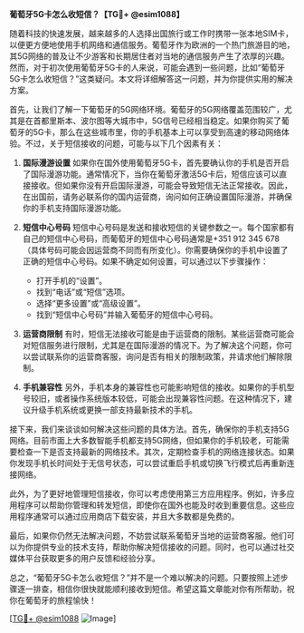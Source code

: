 **葡萄牙5G卡怎么收短信？【TG💪+ @esim1088】**

随着科技的快速发展，越来越多的人选择出国旅行或工作时携带一张本地SIM卡，以便更方便地使用手机网络和通信服务。葡萄牙作为欧洲的一个热门旅游目的地，其5G网络的普及让不少游客和长期居住者对当地的通信服务产生了浓厚的兴趣。然而，对于初次使用葡萄牙5G卡的人来说，可能会遇到一些问题，比如“葡萄牙5G卡怎么收短信？”这类疑问。本文将详细解答这一问题，并为你提供实用的解决方案。

首先，让我们了解一下葡萄牙的5G网络环境。葡萄牙的5G网络覆盖范围较广，尤其是在首都里斯本、波尔图等大城市中，5G信号已经相当稳定。如果你购买了葡萄牙的5G卡，那么在这些城市里，你的手机基本上可以享受到高速的移动网络体验。不过，关于短信接收的问题，可能与以下几个因素有关：

1. **国际漫游设置**
   如果你在国外使用葡萄牙5G卡，首先要确认你的手机是否开启了国际漫游功能。通常情况下，当你在葡萄牙激活5G卡后，短信应该可以直接接收。但如果你没有开启国际漫游，可能会导致短信无法正常接收。因此，在出国前，请务必联系你的国内运营商，询问如何正确设置国际漫游，并确保你的手机支持国际漫游功能。

2. **短信中心号码**
   短信中心号码是发送和接收短信的关键参数之一。每个国家都有自己的短信中心号码，而葡萄牙的短信中心号码通常是+351 912 345 678（具体号码可能会因运营商不同而有所变化）。你需要确保你的手机中设置了正确的短信中心号码。如果不确定如何设置，可以通过以下步骤操作：
   - 打开手机的“设置”。
   - 找到“电话”或“短信”选项。
   - 选择“更多设置”或“高级设置”。
   - 找到“短信中心号码”并输入葡萄牙的短信中心号码。

3. **运营商限制**
   有时，短信无法接收可能是由于运营商的限制。某些运营商可能会对短信服务进行限制，尤其是在国际漫游的情况下。为了解决这个问题，你可以尝试联系你的运营商客服，询问是否有相关的限制政策，并请求他们解除限制。

4. **手机兼容性**
   另外，手机本身的兼容性也可能影响短信的接收。如果你的手机型号较旧，或者操作系统版本较低，可能会出现兼容性问题。在这种情况下，建议升级手机系统或更换一部支持最新技术的手机。

接下来，我们来谈谈如何解决这些问题的具体方法。首先，确保你的手机支持5G网络。目前市面上大多数智能手机都支持5G网络，但如果你的手机较老，可能需要检查一下是否支持最新的网络技术。其次，定期检查手机的网络连接状态。如果你发现手机长时间处于无信号状态，可以尝试重启手机或切换飞行模式后再重新连接网络。

此外，为了更好地管理短信接收，你可以考虑使用第三方应用程序。例如，许多应用程序可以帮助你管理和转发短信，即使你在国外也能及时收到重要信息。这些应用程序通常可以通过应用商店下载安装，并且大多数都是免费的。

最后，如果你仍然无法解决问题，不妨尝试联系葡萄牙当地的运营商客服。他们可以为你提供专业的技术支持，帮助你解决短信接收的问题。同时，也可以通过社交媒体平台获取更多的用户反馈和经验分享。

总之，“葡萄牙5G卡怎么收短信？”并不是一个难以解决的问题。只要按照上述步骤逐一排查，相信你很快就能顺利接收到短信。希望这篇文章能对你有所帮助，祝你在葡萄牙的旅程愉快！

[[TG💪+ @esim1088](https://t.me/s/esim1088) ![Image](https://i.postimg.cc/4NQfJmqS/Snipaste-2025-05-13-00-14-12.png)]